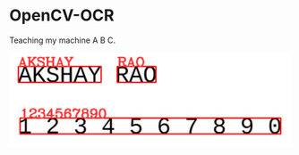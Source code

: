 # OpenCV-OCR
Teaching my machine A B C.

![alt text](https://github.com/akshay-rao7/OpenCV-OCR/blob/main/image/test_2.PNG)
